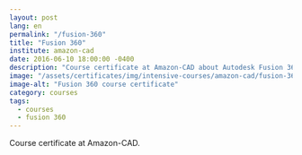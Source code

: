 ```yaml
---
layout: post
lang: en
permalink: "/fusion-360"
title: "Fusion 360"
institute: amazon-cad
date: 2016-06-10 18:00:00 -0400
description: "Course certificate at Amazon-CAD about Autodesk Fusion 360 software."
image: "/assets/certificates/img/intensive-courses/amazon-cad/fusion-360.jpg"
image-alt: "Fusion 360 course certificate"
category: courses
tags:
  - courses
  - fusion 360
---
```


Course certificate at Amazon-CAD.
